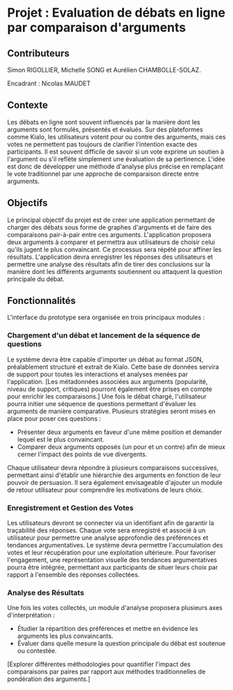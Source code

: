 # Projet : Evaluation de débats en ligne par comparaison d'arguments


## Contributeurs

Simon RIGOLLIER, Michelle SONG et Aurélien CHAMBOLLE-SOLAZ.

Encadrant : Nicolas MAUDET


## Contexte

Les débats en ligne sont souvent influencés par la manière dont les arguments sont formulés, présentés et évalués. Sur des plateformes comme Kialo, les utilisateurs votent pour ou contre des arguments, mais ces votes ne permettent pas toujours de clarifier l'intention exacte des participants. Il est souvent difficile de savoir si un vote exprime un soutien à l'argument ou s'il reflète simplement une évaluation de sa pertinence.
L'idée est donc de développer une méthode d'analyse plus précise en remplaçant le vote traditionnel par une approche de comparaison directe entre arguments.


## Objectifs

Le principal objectif du projet est de créer une application permettant de charger des débats sous forme de graphes d'arguments et de faire des comparaisons pair-à-pair entre ces arguments. L'application proposera deux arguments à comparer et permettra aux utilisateurs de choisir celui qu'ils jugent le plus convaincant. Ce processus sera répété pour affiner les résultats.
L'application devra enregistrer les réponses des utilisateurs et permettre une analyse des résultats afin de tirer des conclusions sur la manière dont les différents arguments soutiennent ou attaquent la question principale du débat.


## Fonctionnalités

L'interface du prototype sera organisée en trois principaux modules :

### Chargement d'un débat et lancement de la séquence de questions

Le système devra être capable d'importer un débat au format JSON, préalablement structuré et extrait de Kialo. Cette base de données servira de support pour toutes les interactions et analyses menées par l'application. [Les métadonnées associées aux arguments (popularité, niveau de support, critiques) pourront également être prises en compte pour enrichir les comparaisons.]
Une fois le débat chargé, l'utilisateur pourra initier une séquence de questions permettant d'évaluer les arguments de manière comparative. Plusieurs stratégies seront mises en place pour poser ces questions :
- Présenter deux arguments en faveur d'une même position et demander lequel est le plus convaincant.
- Comparer deux arguments opposés (un pour et un contre) afin de mieux cerner l'impact des points de vue divergents.

Chaque utilisateur devra répondre à plusieurs comparaisons successives, permettant ainsi d'établir une hiérarchie des arguments en fonction de leur pouvoir de persuasion.
Il sera également envisageable d'ajouter un module de retour utilisateur pour comprendre les motivations de leurs choix.

### Enregistrement et Gestion des Votes

Les utilisateurs devront se connecter via un identifiant afin de garantir la traçabilité des réponses. Chaque vote sera enregistré et associé à un utilisateur pour permettre une analyse approfondie des préférences et tendances argumentatives. Le système devra permettre l'accumulation des votes et leur récupération pour une exploitation ultérieure.
Pour favoriser l'engagement, une représentation visuelle des tendances argumentatives pourra être intégrée, permettant aux participants de situer leurs choix par rapport à l'ensemble des réponses collectées.

### Analyse des Résultats

Une fois les votes collectés, un module d'analyse proposera plusieurs axes d'interprétation :
- Étudier la répartition des préférences et mettre en évidence les arguments les plus convaincants.
- Évaluer dans quelle mesure la question principale du débat est soutenue ou contestée.

[Explorer différentes méthodologies pour quantifier l'impact des comparaisons par paires par rapport aux méthodes traditionnelles de pondération des arguments.]